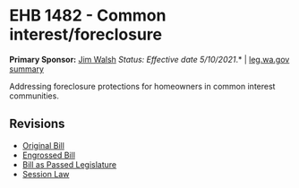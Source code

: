 # EHB 1482 - Common interest/foreclosure
**Primary Sponsor:** [Jim Walsh](/person/leg/jim.walsh.md)
*Status: Effective date 5/10/2021*.* | [leg.wa.gov summary](https://app.leg.wa.gov/billsummary?BillNumber=1482&Year=2021)

Addressing foreclosure protections for homeowners in common interest communities.

## Revisions
* [Original Bill](1/)
* [Engrossed Bill](1/)
* [Bill as Passed Legislature](1/)
* [Session Law](1/)